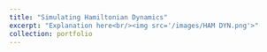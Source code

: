 ```yaml
---
title: "Simulating Hamiltonian Dynamics"
excerpt: "Explanation here<br/><img src='/images/HAM DYN.png'>"
collection: portfolio
---
```


